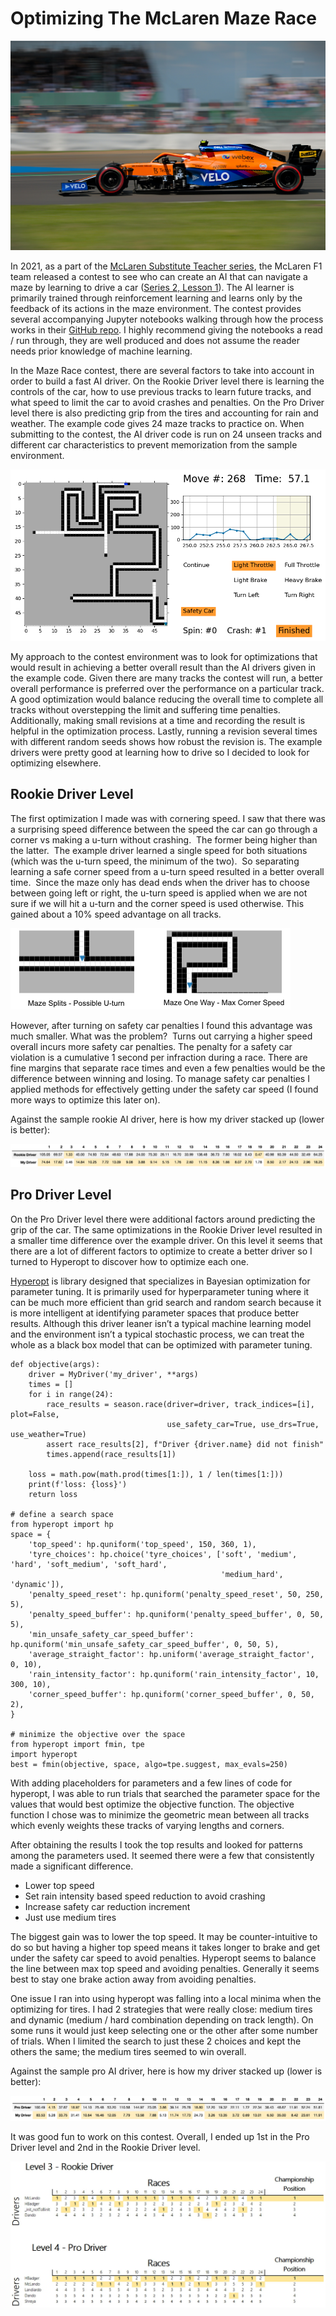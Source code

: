 # Optimizing The McLaren Maze Race

![Lando Norris (McLaren) - Silverstone GP 2021](raphael-tomi-tricot-XsACOxY34ng-unsplash.jpg)

In 2021, as a part of the [McLaren Substitute Teacher series](https://www.mclaren.com/racing/partners/dell-technologies/mclaren-substitute-teacher/), the McLaren F1 team released a contest to see who can create an AI that can navigate a maze by learning to drive a car ([Series 2, Lesson 1](https://www.mclaren.com/racing/partners/dell-technologies/mclaren-substitute-teacher-maze-race/)).  The AI learner is primarily trained through reinforcement learning and learns only by the feedback of its actions in the maze environment.  The contest provides several accompanying Jupyter notebooks walking through how the process works in their [GitHub repo](https://github.com/mclaren-maze-race/mclaren-maze-race).  I highly recommend giving the notebooks a read / run through, they are well produced and does not assume the reader needs prior knowledge of machine learning.

In the Maze Race contest, there are several factors to take into account in order to build a fast AI driver.  On the Rookie Driver level there is learning the controls of the car, how to use previous tracks to learn future tracks, and what speed to limit the car to avoid crashes and penalties.  On the Pro Driver level there is also predicting grip from the tires and accounting for rain and weather.  The example code gives 24 maze tracks to practice on.  When submitting to the contest, the AI driver code is run on 24 unseen tracks and different car characteristics to prevent memorization from the sample environment.

![Maze Track](maze.png)

My approach to the contest environment was to look for optimizations that would result in achieving a better overall result than the AI drivers given in the example code.  Given there are many tracks the contest will run, a better overall performance is preferred over the performance on a particular track.  A good optimization would balance reducing the overall time to complete all tracks without overstepping the limit and suffering time penalties.  Additionally, making small revisions at a time and recording the result is helpful in the optimization process.  Lastly, running a revision several times with different random seeds shows how robust the revision is.  The example drivers were pretty good at learning how to drive so I decided to look for optimizing elsewhere.

## Rookie Driver Level

The first optimization I made was with cornering speed.  I saw that there was a surprising speed difference between the speed the car can go through a corner vs making a u-turn without crashing.  The former being higher than the latter.  The example driver learned a single speed for both situations (which was the u-turn speed, the minimum of the two).  So separating learning a safe corner speed from a u-turn speed resulted in a better overall time.  Since the maze only has dead ends when the driver has to choose between going left or right, the u-turn speed is applied when we are not sure if we will hit a u-turn and the corner speed is used otherwise.  This gained about a 10% speed advantage on all tracks.

![Maze Corner vs U-turn](maze-corner.png)

However, after turning on safety car penalties I found this advantage was much smaller.  What was the problem?   Turns out carrying a higher speed overall incurs more safety car penalties.  The penalty for a safety car violation is a cumulative 1 second per infraction during a race.  There are fine margins that separate race times and even a few penalties would be the difference between winning and losing.  To manage safety car penalties I applied methods for effectively getting under the safety car speed (I found more ways to optimize this later on).

Against the sample rookie AI driver, here is how my driver stacked up (lower is better):

![Rookie Time Chart](rookie-times.png)

## Pro Driver Level

On the Pro Driver level there were additional factors around predicting the grip of the car.  The same optimizations in the Rookie Driver level resulted in a smaller time difference over the example driver.  On this level it seems that there are a lot of different factors to optimize to create a better driver so I turned to Hyperopt to discover how to optimize each one.

[Hyperopt](http://hyperopt.github.io/hyperopt/) is library designed that specializes in Bayesian optimization for parameter tuning.  It is primarily used for hyperparameter tuning where it can be much more efficient than grid search and random search because it is more intelligent at identifying parameter spaces that produce better results.  Although this driver leaner isn’t a typical machine learning model and the environment isn’t a typical stochastic process, we can treat the whole as a black box model that can be optimized with parameter tuning.

```
def objective(args):
    driver = MyDriver('my_driver', **args)
    times = []
    for i in range(24):
        race_results = season.race(driver=driver, track_indices=[i], plot=False, 
                                   use_safety_car=True, use_drs=True, use_weather=True)
        assert race_results[2], f"Driver {driver.name} did not finish"
        times.append(race_results[1])
    
    loss = math.pow(math.prod(times[1:]), 1 / len(times[1:]))
    print(f'loss: {loss}')
    return loss

# define a search space
from hyperopt import hp
space = {    
    'top_speed': hp.quniform('top_speed', 150, 360, 1),
    'tyre_choices': hp.choice('tyre_choices', ['soft', 'medium', 'hard', 'soft_medium', 'soft_hard', 
                                               'medium_hard', 'dynamic']),
    'penalty_speed_reset': hp.quniform('penalty_speed_reset', 50, 250, 5),
    'penalty_speed_buffer': hp.quniform('penalty_speed_buffer', 0, 50, 5),
    'min_unsafe_safety_car_speed_buffer': hp.quniform('min_unsafe_safety_car_speed_buffer', 0, 50, 5),
    'average_straight_factor': hp.uniform('average_straight_factor', 0, 10),
    'rain_intensity_factor': hp.quniform('rain_intensity_factor', 10, 300, 10),
    'corner_speed_buffer': hp.quniform('corner_speed_buffer', 0, 50, 2),
}

# minimize the objective over the space
from hyperopt import fmin, tpe
import hyperopt
best = fmin(objective, space, algo=tpe.suggest, max_evals=250)
```

With adding placeholders for parameters and a few lines of code for hyperopt, I was able to run trials that searched the parameter space for the values that would best optimize the objective function.  The objective function I chose was to minimize the geometric mean between all tracks which evenly weights these tracks of varying lengths and corners.

After obtaining the results I took the top results and looked for patterns among the parameters used.  It seemed there were a few that consistently made a significant difference.  

- Lower top speed
- Set rain intensity based speed reduction to avoid crashing
- Increase safety car reduction increment 
- Just use medium tires

The biggest gain was to lower the top speed.  It may be counter-intuitive to do so but having a higher top speed means it takes longer to brake and get under the safety car speed to avoid penalties.  Hyperopt seems to balance the line between max top speed and avoiding penalties.  Generally it seems best to stay one brake action away from avoiding penalties.

One issue I ran into using hyperopt was falling into a local minima when  the optimizing for tires.  I had 2 strategies that were really close: medium tires and dynamic (medium / hard combination depending on track length).  On some runs it would just keep selecting one or the other after some number of trials.  When I limited the search to just these 2 choices and kept the others the same; the medium tires seemed to win overall.

Against the sample pro AI driver, here is how my driver stacked up (lower is better):

![Pro Time Chart](pro-times.png)

It was good fun to work on this contest.  Overall, I ended up 1st in the Pro Driver level and 2nd in the Rookie Driver level.

![Results](results.jpg)
